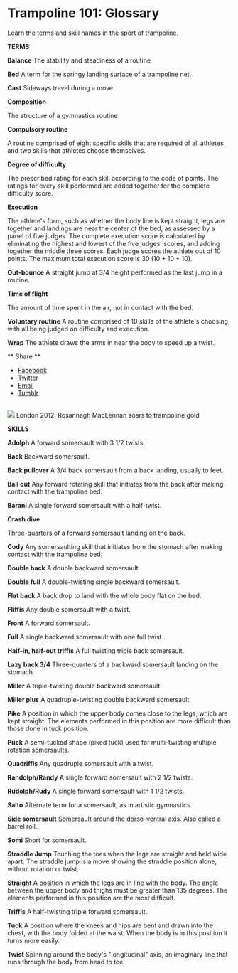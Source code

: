 Trampoline 101: Glossary
========================

Learn the terms and skill names in the sport of trampoline.

**TERMS**

**Balance**
The stability and steadiness of a routine

**Bed**
A term for the springy landing surface of a trampoline net.

**Cast**
Sideways travel during a move.

**Composition**

The structure of a gymnastics routine

**Compulsory routine**

A routine comprised of eight specific skills that are required of all athletes and two skills that athletes choose themselves.

**Degree of difficulty**

The prescribed rating for each skill according to the code of points. The ratings for every skill performed are added together for the complete difficulty score.

**Execution**

The athlete's form, such as whether the body line is kept straight, legs are together and landings are near the center of the bed, as assessed by a panel of five judges. The complete execution score is calculated by eliminating the highest and lowest of the five judges' scores, and adding together the middle three scores. Each judge scores the athlete out of 10 points. The maximum total execution score is 30 (10 + 10 + 10).

**Out-bounce**
A straight jump at 3/4 height performed as the last jump in a routine.

**Time of flight**

The amount of time spent in the air, not in contact with the bed.

**Voluntary routine**
A routine comprised of 10 skills of the athlete's choosing, with all being judged on difficulty and execution.

**Wrap**
The athlete draws the arms in near the body to speed up a twist.

<span class="social-links--title"> ** <span class="social-links--title-text"> Share </span> ** </span>
-   [<span class="icon-facebook" title="Facebook"> </span> <span class="element-invisible"> Facebook </span>](#)
-   [<span class="icon-twitter" title="Twitter"> </span> <span class="element-invisible"> Twitter </span>](#)
-   [<span class="icon-email" title="Email"> </span> <span class="element-invisible"> Email </span>](mailto:?subject=Trampoline%20101%3A%20Glossary&body=http%3A//www.nbcolympics.com/news/trampoline-101-glossary)
-   [<span class="icon-tumblr" title="Tumblr"> </span> <span class="element-invisible"> Tumblr </span>](#)

<a href="/video/trampoline-london-highlights-rosannagh-maclennans-routine" class="inline-card--video-link video-popup"><br />
</a>
<img src="/sites/default/files/field_image/09June2016/oly_2012_804gtlt2211_1280x720_644187203629.jpg" class="inline-card--video-thumb" />
London 2012: Rosannagh MacLennan soars to trampoline gold
<span class="click-to-view"> </span>

**SKILLS**

**Adolph**
A forward somersault with 3 1/2 twists.

**Back**
Backward somersault.

**Back pullover**
A 3/4 back somersault from a back landing, usually to feet.

**Ball out**
Any forward rotating skill that initiates from the back after making contact with the trampoline bed.

**Barani**
A single forward somersault with a half-twist.

**Crash dive**

Three-quarters of a forward somersault landing on the back.

**Cody**
Any somersaulting skill that initiates from the stomach after making contact with the trampoline bed.

**Double back**
A double backward somersault.

**Double full**
A double-twisting single backward somersault.

**Flat back**
A back drop to land with the whole body flat on the bed.

**Fliffis**
Any double somersault with a twist.

**Front**
A forward somersault.

**Full**
A single backward somersault with one full twist.

**Half-in, half-out triffis**
A full twisting triple back somersault.

**Lazy back 3/4**
Three-quarters of a backward somersault landing on the stomach.

**Miller**
A triple-twisting double backward somersault.

**Miller plus**
A quadruple-twisting double backward somersault

**Pike**
A position in which the upper body comes close to the legs, which are kept straight. The elements performed in this position are more difficult than those done in tuck position.

**Puck**
A semi-tucked shape (piked tuck) used for multi-twisting multiple rotation somersaults.

**Quadriffis**
Any quadruple somersault with a twist.

**Randolph/Randy**
A single forward somersault with 2 1/2 twists.

**Rudolph/Rudy**
A single forward somersault with 1 1/2 twists.

**Salto**
Alternate term for a somersault, as in artistic gymnastics.

**Side somersault**
Somersault around the dorso-ventral axis. Also called a barrel roll.

**Somi**
Short for somersault.

**Straddle Jump**
Touching the toes when the legs are straight and held wide apart. The straddle jump is a move showing the straddle position alone, without rotation or twist.

**Straight**
A position in which the legs are in line with the body. The angle between the upper body and thighs must be greater than 135 degrees. The elements performed in this position are the most difficult.

**Triffis**
A half-twisting triple forward somersault.

**Tuck**
A position where the knees and hips are bent and drawn into the chest, with the body folded at the waist. When the body is in this position it turns more easily.

**Twist**
Spinning around the body's "longitudinal" axis, an imaginary line that runs through the body from head to toe.


